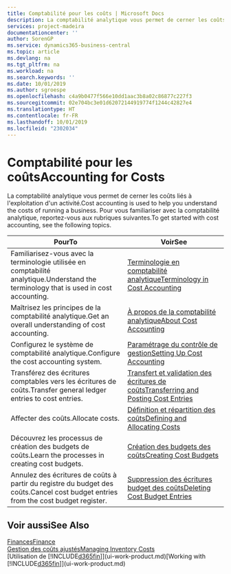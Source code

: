```yaml
---
title: Comptabilité pour les coûts | Microsoft Docs
description: La comptabilité analytique vous permet de cerner les coûts liés à l'exploitation d'un activié. Pour vous familiariser avec la comptabilité analytique, reportez-vous aux rubriques suivantes.
services: project-madeira
documentationcenter: ''
author: SorenGP
ms.service: dynamics365-business-central
ms.topic: article
ms.devlang: na
ms.tgt_pltfrm: na
ms.workload: na
ms.search.keywords: ''
ms.date: 10/01/2019
ms.author: sgroespe
ms.openlocfilehash: c4a9b0477f566e10dd1aac3b8a02c86877c227f3
ms.sourcegitcommit: 02e704bc3e01d62072144919774f1244c42827e4
ms.translationtype: HT
ms.contentlocale: fr-FR
ms.lasthandoff: 10/01/2019
ms.locfileid: "2302034"
---
```

# <a name="accounting-for-costs"></a><span data-ttu-id="71d3d-104">Comptabilité pour les coûts</span><span class="sxs-lookup"><span data-stu-id="71d3d-104">Accounting for Costs</span></span>
<span data-ttu-id="71d3d-105">La comptabilité analytique vous permet de cerner les coûts liés à l'exploitation d'un activité.</span><span class="sxs-lookup"><span data-stu-id="71d3d-105">Cost accounting is used to help you understand the costs of running a business.</span></span> <span data-ttu-id="71d3d-106">Pour vous familiariser avec la comptabilité analytique, reportez-vous aux rubriques suivantes.</span><span class="sxs-lookup"><span data-stu-id="71d3d-106">To get started with cost accounting, see the following topics.</span></span>  

|<span data-ttu-id="71d3d-107">Pour</span><span class="sxs-lookup"><span data-stu-id="71d3d-107">To</span></span>|<span data-ttu-id="71d3d-108">Voir</span><span class="sxs-lookup"><span data-stu-id="71d3d-108">See</span></span>|  
|--------|---------|  
|<span data-ttu-id="71d3d-109">Familiarisez-vous avec la terminologie utilisée en comptabilité analytique.</span><span class="sxs-lookup"><span data-stu-id="71d3d-109">Understand the terminology that is used in cost accounting.</span></span>|[<span data-ttu-id="71d3d-110">Terminologie en comptabilité analytique</span><span class="sxs-lookup"><span data-stu-id="71d3d-110">Terminology in Cost Accounting</span></span>](finance-terminology-in-cost-accounting.md)|  
|<span data-ttu-id="71d3d-111">Maîtrisez les principes de la comptabilité analytique.</span><span class="sxs-lookup"><span data-stu-id="71d3d-111">Get an overall understanding of cost accounting.</span></span>|[<span data-ttu-id="71d3d-112">À propos de la comptabilité analytique</span><span class="sxs-lookup"><span data-stu-id="71d3d-112">About Cost Accounting</span></span>](finance-about-cost-accounting.md)|  
|<span data-ttu-id="71d3d-113">Configurez le système de comptabilité analytique.</span><span class="sxs-lookup"><span data-stu-id="71d3d-113">Configure the cost accounting system.</span></span>|[<span data-ttu-id="71d3d-114">Paramétrage du contrôle de gestion</span><span class="sxs-lookup"><span data-stu-id="71d3d-114">Setting Up Cost Accounting</span></span>](finance-set-up-cost-accounting.md)|  
|<span data-ttu-id="71d3d-115">Transférez des écritures comptables vers les écritures de coûts.</span><span class="sxs-lookup"><span data-stu-id="71d3d-115">Transfer general ledger entries to cost entries.</span></span>|[<span data-ttu-id="71d3d-116">Transfert et validation des écritures de coûts</span><span class="sxs-lookup"><span data-stu-id="71d3d-116">Transferring and Posting Cost Entries</span></span>](finance-transfer-and-post-cost-entries.md)|  
|<span data-ttu-id="71d3d-117">Affecter des coûts.</span><span class="sxs-lookup"><span data-stu-id="71d3d-117">Allocate costs.</span></span>|[<span data-ttu-id="71d3d-118">Définition et répartition des coûts</span><span class="sxs-lookup"><span data-stu-id="71d3d-118">Defining and Allocating Costs</span></span>](finance-define-and-allocate-costs.md)|  
|<span data-ttu-id="71d3d-119">Découvrez les processus de création des budgets de coûts.</span><span class="sxs-lookup"><span data-stu-id="71d3d-119">Learn the processes in creating cost budgets.</span></span>|[<span data-ttu-id="71d3d-120">Création des budgets des coûts</span><span class="sxs-lookup"><span data-stu-id="71d3d-120">Creating Cost Budgets</span></span>](finance-create-cost-budgets.md)|
|<span data-ttu-id="71d3d-121">Annulez des écritures de coûts à partir du registre du budget des coûts.</span><span class="sxs-lookup"><span data-stu-id="71d3d-121">Cancel cost budget entries from the cost budget register.</span></span>|[<span data-ttu-id="71d3d-122">Suppression des écritures budget des coûts</span><span class="sxs-lookup"><span data-stu-id="71d3d-122">Deleting Cost Budget Entries</span></span>](finance-how-to-delete-cost-budget-entries.md)| 


## <a name="see-also"></a><span data-ttu-id="71d3d-123">Voir aussi</span><span class="sxs-lookup"><span data-stu-id="71d3d-123">See Also</span></span>  
[<span data-ttu-id="71d3d-124">Finances</span><span class="sxs-lookup"><span data-stu-id="71d3d-124">Finance</span></span>](finance.md)  
[<span data-ttu-id="71d3d-125">Gestion des coûts ajustés</span><span class="sxs-lookup"><span data-stu-id="71d3d-125">Managing Inventory Costs</span></span>](finance-manage-inventory-costs.md)  
<span data-ttu-id="71d3d-126">[Utilisation de [!INCLUDE[d365fin](includes/d365fin_md.md)]](ui-work-product.md)</span><span class="sxs-lookup"><span data-stu-id="71d3d-126">[Working with [!INCLUDE[d365fin](includes/d365fin_md.md)]](ui-work-product.md)</span></span>
